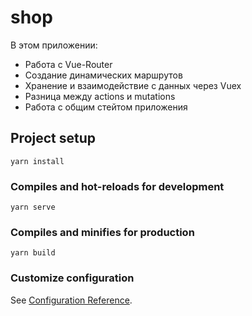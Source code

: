 # shop

В этом приложении:

- Работа с Vue-Router
- Создание динамических маршрутов
- Хранение и взаимодействие с данных через Vuex
- Разница между actions и mutations
- Работа с общим стейтом приложения

## Project setup

```
yarn install
```

### Compiles and hot-reloads for development

```
yarn serve
```

### Compiles and minifies for production

```
yarn build
```

### Customize configuration

See [Configuration Reference](https://cli.vuejs.org/config/).
